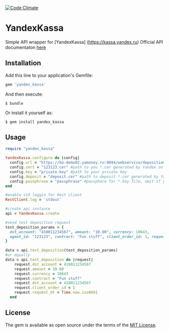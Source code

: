 [![Code Climate](https://codeclimate.com/github/creepycheese/yandex-kassa-api/badges/gpa.svg)](https://codeclimate.com/github/creepycheese/yandex-kassa-api)
# YandexKassa
Simple API wrapper for [YandexKassa] (https://kassa.yandex.ru)
Official API documentaton [here](https://tech.yandex.ru/money/doc/payment-solution/payout/intro-docpage/)

## Installation

Add this line to your application's Gemfile:

```ruby
gem 'yandex_kassa'
```

And then execute:

    $ bundle

Or install it yourself as:

    $ gem install yandex_kassa

## Usage

```ruby
require "yandex_kassa"

YandexKassa.configure do |config|
  config.url = "https://bo-demo02.yamoney.ru:9094/webservice/deposition/api"
  config.cert = "123123.cer" #path to you *.cer generated by Yandex on your request
  config.key = "private.key" #path to your private key
  config.deposit = "deposit.cer" #path to deposit *.cer generated by Yandex
  config.passphrase = "passphrase" #passphare for *.key file, omit if you don't need
end

#enable std loggin for Rest client
RestClient.log = 'stdout'

#create api instance
api = YandexKassa.create

#send test deposition request
test_deposition_params = {
  dst_account: "410011234567", amount: "10.00", currency: 10643,
  agent_id: "123123", contract: "Fun stuff", client_order_id: 1, request_dt: Time.now.iso8601
}

data = api.test_deposition(test_deposition_params)
#or equally
data = api.test_deposition do |request|
    request.dst_account = 410011234567
    request.amount = 10.00
    request.currency = 10643
    request.contract = "Fun stuff"
    request.dst_account = 410011234567
    request.client_order_id = 1
    request.request_dt = Time.now.iso8601
  end
```

## License

The gem is available as open source under the terms of the [MIT License](http://opensource.org/licenses/MIT).

